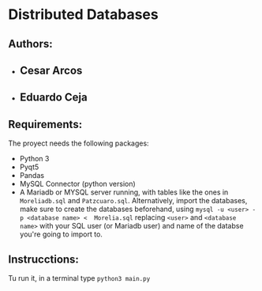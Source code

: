 # Distributed Databases
## Authors:
* ## Cesar Arcos
* ## Eduardo Ceja

## Requirements:
The proyect needs the following packages:
* Python 3
* Pyqt5
* Pandas
* MySQL Connector (python version)
* A Mariadb or MYSQL server running, with tables like the ones in `Moreliadb.sql` and `Patzcuaro.sql`. Alternatively, import the databases, make sure to create the databases beforehand, using `mysql -u <user> -p <database name> <  Morelia.sql` replacing `<user>` and `<database name>` with your SQL user (or Mariadb user) and name of the databse you're going to import to.
## Instrucctions:
Tu run it, in a terminal type `python3 main.py` 
